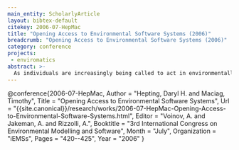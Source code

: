 ```yaml
---
main_entity: ScholarlyArticle
layout: bibtex-default
citekey: 2006-07-HepMac
title: "Opening Access to Environmental Software Systems (2006)"
breadcrumb: "Opening Access to Environmental Software Systems (2006)"
category: conference
projects:
 - enviromatics
abstract: >-
  As individuals are increasingly being called to act in environmentally-conscious ways, they will seek out any and all resources which might help to inform their actions. Unfortunately, a 2002 OECD report indicated that there seemed to be declining trust of environmental information sources and increasing confusion about which actions could be most beneficial. Environmental Software Systems can provide relief in this context, if the software design is user-centered. The very specialized nature of much environmental software may discourage these design practices, but this is a false economy. Instead of software that is based on technical models developed by environmental scientists, consider that which can acquire and adapt to changing end-user models of the particular domain. Such adaptation would certainly benefit users, but research could also benefit considerably from data that could prioritize actions of the environmental scientists, from analysis to education. This shift in emphasis agrees with recent trends toward personalization and democratization of software system functionality. If the number of people who could meaningfully explore a model of a particular ecosystem could increase thousand-fold, there could be considerable benefit realized in the level of discourse on environmental issues pertaining to that ecosystem. Such an increased usage would require the removal of barriers for direct user access to the software systems in order to create satisfying user experiences. For the user to be satisfied when confronting a large and complex information space, he or she must not be overwhelmed but able to easily specify and locate that which is of interest. The theoretical basis for such an approach is presented, along with some evidence thus far collected. Opportunities for improvement are also discussed.
---
```

@conference{2006-07-HepMac,
	Author =  "Hepting, Daryl H. and Maciag, Timothy",
	Title =  "Opening Access to Environmental Software Systems",
	Url = \"{{site.canonical}}/research/works/2006-07-HepMac-Opening-Access-to-Environmental-Software-Systems.html\",
	Editor =  "Voinov, A. and Jakeman, A. and Rizzolli, A.",
	Booktitle =  "3rd International Congress on Environmental Modelling and Software",
	Month =  "July",
	Organization =  "iEMSs",
	Pages =  "420--425",
	Year =  "2006"
}

